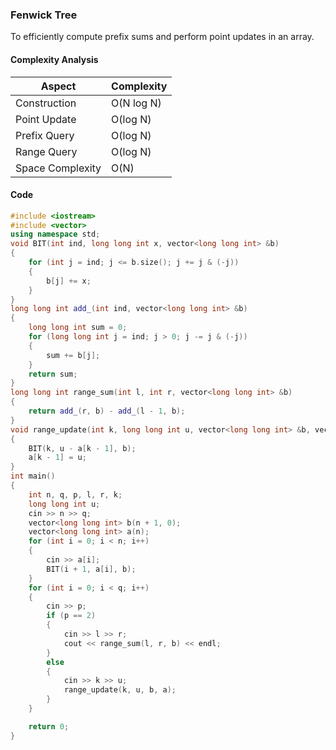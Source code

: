 ### Fenwick Tree

To efficiently compute prefix sums and perform point updates in an array.

#### Complexity Analysis

| Aspect           | Complexity |
| ---------------- | ---------- |
| Construction     | O(N log N) |
| Point Update     | O(log N)   |
| Prefix Query     | O(log N)   |
| Range Query      | O(log N)   |
| Space Complexity | O(N)       |

#### Code

```cpp
#include <iostream>
#include <vector>
using namespace std;
void BIT(int ind, long long int x, vector<long long int> &b)
{
    for (int j = ind; j <= b.size(); j += j & (-j))
    {
        b[j] += x;
    }
}
long long int add_(int ind, vector<long long int> &b)
{
    long long int sum = 0;
    for (long long int j = ind; j > 0; j -= j & (-j))
    {
        sum += b[j];
    }
    return sum;
}
long long int range_sum(int l, int r, vector<long long int> &b)
{
    return add_(r, b) - add_(l - 1, b);
}
void range_update(int k, long long int u, vector<long long int> &b, vector<long long int> &a)
{
    BIT(k, u - a[k - 1], b);
    a[k - 1] = u;
}
int main()
{
    int n, q, p, l, r, k;
    long long int u;
    cin >> n >> q;
    vector<long long int> b(n + 1, 0);
    vector<long long int> a(n);
    for (int i = 0; i < n; i++)
    {
        cin >> a[i];
        BIT(i + 1, a[i], b);
    }
    for (int i = 0; i < q; i++)
    {
        cin >> p;
        if (p == 2)
        {
            cin >> l >> r;
            cout << range_sum(l, r, b) << endl;
        }
        else
        {
            cin >> k >> u;
            range_update(k, u, b, a);
        }
    }

    return 0;
}
```
